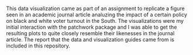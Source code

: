 This data visualization came as part of an assignment to replicate a figure seen in an academic journal article analuzing the impact of a certain policy on black and white voter turnout in the South. The visualizations were my initial interaction with the patchwork package and I was able to get the resulting plots to quite closely resemble their likenesses in the journal article. The report that the data and visualization guides came from is included in this repository.

